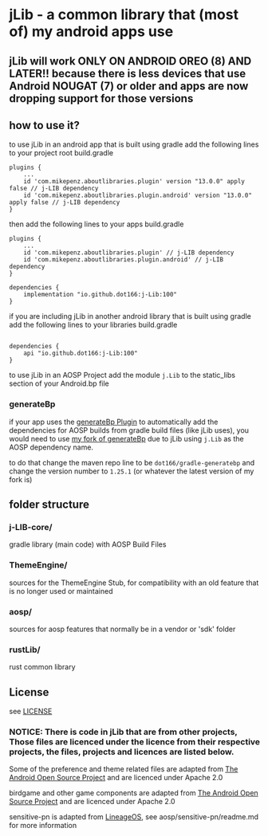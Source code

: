 # jLib - a common library that (most of) my android apps use

## jLib will work ONLY ON ANDROID OREO (8) AND LATER!! because there is less devices that use Android NOUGAT (7) or older and apps are now dropping support for those versions

## how to use it?

to use jLib in an android app that is built using gradle add the following lines to your project root build.gradle
```
plugins {
    ...
    id 'com.mikepenz.aboutlibraries.plugin' version "13.0.0" apply false // j-LIB dependency
    id 'com.mikepenz.aboutlibraries.plugin.android' version "13.0.0" apply false // j-LIB dependency
}
```

then add the following lines to your apps build.gradle
```
plugins {
    ...
    id 'com.mikepenz.aboutlibraries.plugin' // j-LIB dependency
    id 'com.mikepenz.aboutlibraries.plugin.android' // j-LIB dependency
}

dependencies {
    implementation "io.github.dot166:j-Lib:100"
}
```

if you are including jLib in another android library that is built using gradle add the following lines to your libraries build.gradle
```

dependencies {
    api "io.github.dot166:j-Lib:100"
}
```

to use jLib in an AOSP Project add the module ```j.Lib``` to the static_libs section of your Android.bp file

### generateBp

if your app uses the [generateBp Plugin](https://github.com/lineage-next/gradle-generatebp) to automatically add the dependencies for AOSP builds from gradle build files (like jLib uses), you would need to use [my fork of generateBp](https://github.com/dot166/gradle-generatebp) due to jLib using ```j.Lib``` as the AOSP dependency name.

to do that change the maven repo line to be ```dot166/gradle-generatebp``` and change the version number to ```1.25.1``` (or whatever the latest version of my fork is)


## folder structure

### j-LIB-core/

gradle library (main code) with AOSP Build Files

### ThemeEngine/

sources for the ThemeEngine Stub, for compatibility with an old feature that is no longer used or maintained

### aosp/

sources for aosp features that normally be in a vendor or 'sdk' folder

### rustLib/

rust common library

## License

see [LICENSE](LICENSE)

### NOTICE: There is code in jLib that are from other projects, Those files are licenced under the licence from their respective projects, the files, projects and licences are listed below.

Some of the preference and theme related files are adapted from [The Android Open Source Project](https://source.android.com/) and are licenced under Apache 2.0

birdgame and other game components are adapted from [The Android Open Source Project](https://source.android.com/) and are licenced under Apache 2.0

sensitive-pn is adapted from [LineageOS](https://github.com/LineageOS), see aosp/sensitive-pn/readme.md for more information
